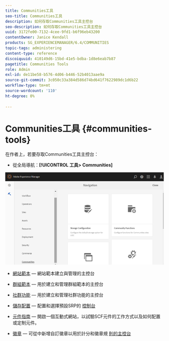 ```yaml
---
title: Communities工具
seo-title: Communities工具
description: 如何存取Communities工具主控台
seo-description: 如何存取Communities工具主控台
uuid: 3172fe00-7132-4cee-9fd1-b6f96eb43200
contentOwner: Janice Kendall
products: SG_EXPERIENCEMANAGER/6.4/COMMUNITIES
topic-tags: administering
content-type: reference
discoiquuid: 410149d6-15bd-41e5-bdba-1d8e6eab7b87
pagetitle: Communities Tools
role: Admin
exl-id: de11be58-b576-4d06-b446-52b4013aae9a
source-git-commit: 3c050c33a384d586d74bd641f7622989dc1d6b22
workflow-type: tm+mt
source-wordcount: '110'
ht-degree: 0%

---
```


# Communities工具 {#communities-tools}

在作者上，若要存取Communities工具主控台：

* 從全局導航：**[!UICONTROL 工具> Communities]**

![chlimage_1-129](assets/chlimage_1-129.png)

* [網站範本](sites.md)  — 網站範本建立與管理的主控台
* [群組範本](tools-groups.md) — 用於建立和管理群組範本的主控台
* [社群功能](functions.md) — 用於建立和管理社群功能的主控台
* [儲存配置](srp-config.md)  — 配置和選擇預設SRP的 [控制台](working-with-srp.md)

* [元件指南](components-guide.md)  — 開啟一個互動式網站，以試驗SCF元件的工作方式以及如何配置或定制元件。
* [徽章](badges.md)  — 可從中新增自訂徽章以用於計分和徽章規 [則的主控台](implementing-scoring.md)
